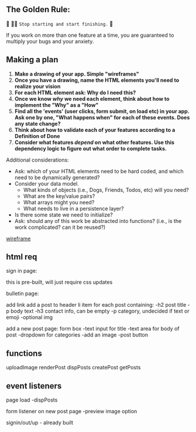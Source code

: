 ## The Golden Rule:

🦸 🦸‍♂️ `Stop starting and start finishing.` 🏁

If you work on more than one feature at a time, you are guaranteed to multiply your bugs and your anxiety.

## Making a plan

1. **Make a drawing of your app. Simple "wireframes"**
1. **Once you have a drawing, name the HTML elements you'll need to realize your vision**
1. **For each HTML element ask: Why do I need this?**
1. **Once we know _why_ we need each element, think about how to implement the "Why" as a "How"**
1. **Find all the 'events' (user clicks, form submit, on load etc) in your app. Ask one by one, "What happens when" for each of these events. Does any state change?**
1. **Think about how to validate each of your features according to a Definition of Done**
1. **Consider what features _depend_ on what other features. Use this dependency logic to figure out what order to complete tasks.**

Additional considerations:

-   Ask: which of your HTML elements need to be hard coded, and which need to be dynamically generated?
-   Consider your data model.
    -   What kinds of objects (i.e., Dogs, Friends, Todos, etc) will you need?
    -   What are the key/value pairs?
    -   What arrays might you need?
    -   What needs to live in a persistence layer?
-   Is there some state we need to initialize?
-   Ask: should any of this work be abstracted into functions? (i.e., is the work complicated? can it be reused?)

[wireframe](wired.jpg)

## html req

sign in page:

this is pre-built, will just require css updates

bulletin page:

add link add a post to header
li item for each post containing:
-h2 post title
-p body text
-h3 contact info, can be empty
-p category, undecided if text or emoji
-optional img

add a new post page:
form box
-text input for title
-text area for body of post
-dropdown for categories
-add an image
-post button

## functions

uploadImage
renderPost
dispPosts
createPost
getPosts

## event listeners

page load
-dispPosts

form listener on new post page
-preview image option

signin/out/up - already built
